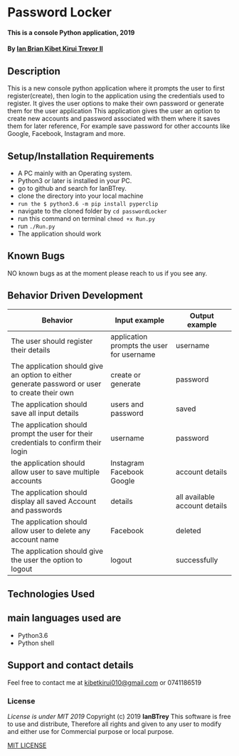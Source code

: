 # Password Locker
#### This is a console Python application, 2019
#### By **[Ian Brian Kibet Kirui Trevor II](https://github.com/IanBTrey)**
## Description
This is a new console python application where it prompts the user to first register(create), then login to the application using the credentials used to register. It gives the user options to make their own password or generate them for the user application
This application gives the user an option to create new accounts and password associated with them where it saves them for later reference, For example save password for other accounts like Google, Facebook, Instagram and more.
## Setup/Installation Requirements
* A PC mainly with an Operating system.
* Python3 or later is installed in your PC.
* go to github and search for IanBTrey.
* clone the directory into your local machine
* `run the $ python3.6 -m pip install pyperclip`
* navigate to the cloned folder by `cd passwordLocker`
* run this command on terminal `chmod +x Run.py`
* run `./Run.py`
* The application should work
## Known Bugs
NO known bugs as at the moment please reach to us if you see any.
## Behavior Driven Development

| __Behavior__  | __Input example__ | __Output example__ |
| ------------- | ----------------- | ------------------ |
| The user should register their details  | application prompts the user for username   | username |
| The application should give an option to either generate password or user to create their own  | create or generate  | password |
| The application should save all input details | users and password | saved |
| The application should prompt the user for their credentials to confirm their login | username|password | access granted |
| the application should allow user to save multiple accounts | Instagram Facebook Google | account details |
| The application should display all saved Account and passwords   | details | all available account details |
| The application should allow user to delete any account name | Facebook | deleted |
| The application should give the user the option to logout | logout | successfully |

## Technologies Used
## main languages used are
* Python3.6
* Python shell
## Support and contact details
Feel free to contact me at kibetkirui010@gmail.com or 0741186519
### License
*License is under MIT 2019*
Copyright (c) 2019 **IanBTrey**
This software is free to use and distribute, Therefore all rights and given to any user to modify and either use for Commercial purpose or local purpose.

[MIT LICENSE](./LICENSE)
